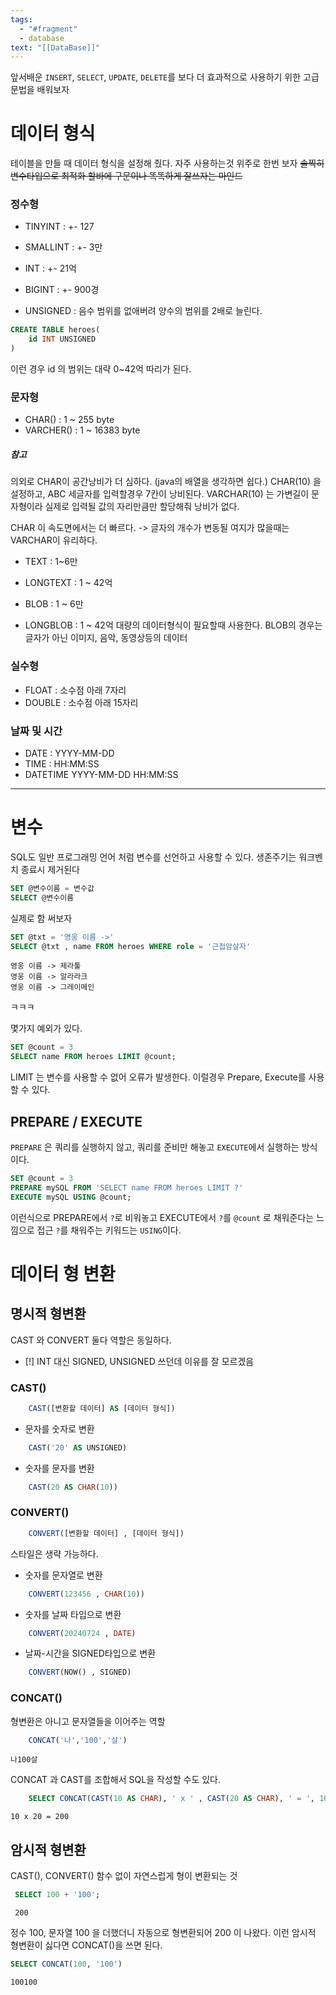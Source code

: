 ```yaml
---
tags:
  - "#fragment"
  - database
text: "[[DataBase]]"
---
```

앞서배운 `INSERT`, `SELECT`, `UPDATE`, `DELETE`를 보다 더 효과적으로 사용하기 위한 고급문법을 배워보자

# 데이터 형식
테이블을 만들 때 데이터 형식을 설정해 줬다.
자주 사용하는것 위주로 한번 보자
~~솔찍히 변수타입으로 최적화 할바에 구문이나  똑똑하게 잘쓰자는 마인드~~ 

### 정수형
- TINYINT : +- 127
- SMALLINT : +- 3만
- INT : +- 21억
- BIGINT : +- 900경

- UNSIGNED : 음수 범위를 없애버려 양수의 범위를 2배로 늘린다.
~~~SQL
CREATE TABLE heroes(
	id INT UNSIGNED
)
~~~
이런 경우 id 의 범위는 대략 0~42억 따리가 된다.

### 문자형
- CHAR() : 1 ~ 255 byte
- VARCHER() : 1 ~ 16383 byte

##### 참고
의외로 CHAR이 공간낭비가 더 심하다. (java의 배열을 생각하면 쉽다.)
CHAR(10) 을 설정하고, ABC 세글자를 입력할경우 7칸이 낭비된다.
VARCHAR(10) 는 가변길이 문자형이라 실제로 입력될 값의 자리만큼만 할당해줘 낭비가 없다.

CHAR 이 속도면에서는 더 빠르다.
-> 글자의 개수가 변동될 여지가 많을때는 VARCHAR이 유리하다.

- TEXT : 1~6만
- LONGTEXT : 1 ~ 42억

- BLOB : 1 ~ 6만
- LONGBLOB : 1 ~ 42억
대량의 데이터형식이 필요할때 사용한다.
BLOB의 경우는 글자가 아닌 이미지, 음악, 동영상등의 데이터

### 실수형
- FLOAT : 소수점 아래 7자리
- DOUBLE : 소수점 아래 15자리

### 날짜 및 시간
- DATE : YYYY-MM-DD
- TIME : HH:MM:SS 
- DATETIME YYYY-MM-DD HH:MM:SS 
----------
# 변수
SQL도 일반 프로그래밍 언어 처럼 변수를 선언하고 사용할 수 있다.
생존주기는 워크벤치 종료시 제거된다

~~~SQL
SET @변수이름 = 변수값
SELECT @변수이름
~~~

실제로 함 써보자
~~~SQL
SET @txt = '영웅 이름 ->'
SELECT @txt , name FROM heroes WHERE role = '근접암살자'
~~~
~~~
영웅 이름 -> 제라툴
영웅 이름 -> 알라라크
영웅 이름 -> 그레이메인
~~~
ㅋㅋㅋ

몇가지 예외가 있다.
~~~SQL 
SET @count = 3
SELECT name FROM heroes LIMIT @count;
~~~
LIMIT 는 변수를 사용할 수 없어 오류가 발생한다.
이럴경우 Prepare, Execute를 사용할 수 있다.
## PREPARE / EXECUTE
`PREPARE` 은 쿼리를 실행하지 않고, 쿼리를 준비만 해놓고 `EXECUTE`에서 실행하는 방식이다.

~~~SQL
SET @count = 3
PREPARE mySQL FROM 'SELECT name FROM heroes LIMIT ?'
EXECUTE mySQL USING @count;
~~~
이런식으로 PREPARE에서 `?`로 비워놓고 EXECUTE에서 `?`를 `@count` 로 채워준다는 느낌으로 접근
`?`를 채워주는 키워드는 `USING`이다.

# 데이터 형 변환
## 명시적 형변환
CAST 와 CONVERT 둘다 역할은 동일하다.
 - [!] INT 대신 SIGNED, UNSIGNED 쓰던데 이유를 잘 모르겠음
### CAST()
~~~SQL
	CAST([변환할 데이터] AS [데이터 형식])
~~~
- 문자를 숫자로 변환
~~~SQL
	CAST('20' AS UNSIGNED)
~~~

- 숫자를 문자를 변환
~~~SQL
	CAST(20 AS CHAR(10))
~~~

### CONVERT()
~~~SQL
	CONVERT([변환할 데이터] , [데이터 형식])
~~~
스타일은 생략 가능하다.
- 숫자를 문자열로 변환
~~~SQL
	CONVERT(123456 , CHAR(10))
~~~

- 숫자를 날짜 타입으로 변환
~~~SQL
	CONVERT(20240724 , DATE)
~~~

- 날짜-시간을 SIGNED타입으로 변환
~~~SQL
	CONVERT(NOW() , SIGNED)
~~~


### CONCAT() 
형변환은 아니고 문자열들을 이어주는 역할

~~~SQL
	CONCAT('나','100','살')
~~~
~~~
나100살
~~~


CONCAT 과 CAST를 조합해서 SQL을 작성할 수도 있다.
~~~SQL
	SELECT CONCAT(CAST(10 AS CHAR), ' x ' , CAST(20 AS CHAR), ' = ', 10*20)
~~~
~~~
10 x 20 = 200
~~~


## 암시적 형변환
CAST(), CONVERT() 함수 없이 자연스럽게 형이 변환되는 것

~~~SQL
 SELECT 100 + '100';
~~~
~~~
 200
~~~

정수 100, 문자열 100 을 더했더니 자동으로 형변환되어 200 이 나왔다.
이런 암시적 형변환이 싫다면 CONCAT()을 쓰면 된다.

~~~SQL
SELECT CONCAT(100, '100')
~~~
~~~
100100
~~~



